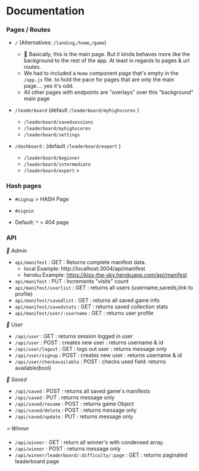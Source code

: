 # Documentation

### Pages / Routes

* `/` (Alternatives: `/landing`,`/home`,`/game`)
  * 🌅 Basically, this is the main page. But it kinda behaves more like the background to the rest of the app. At least in regards to pages & url routes.  
  * We had to included a `Home` component page that's empty in the `/app.js` file. to hold the pace for pages that are only the main page.... yes it's odd.
  * All other pages with endpoints are "overlays" over this "background" main page

* `/leaderboard` (default `/leaderboard/myhighscores` )
  * `/leaderboard/savedsessions`
  * `/leaderboard/myhighscores`
  * `/leaderboard/settings`

* `/dashboard` : (default `/leaderboard/expert` )
  * `/leaderboard/beginner`
  * `/leaderboard/intermediate`
  * `/leaderboard/expert` >

### Hash pages
* `#signup` > HASH Page
* `#signin`

* Default: `*` > 404 page

### API

*🧮 Admin*

* `api/manifest` : GET : Returns complete manifest data.
  * local Example: http://localhost:3004/api/manifest
  * heroku Example: https://kiss-the-sky.herokuapp.com/api/manifest
* `api/manifest` : PUT : Increments "visits" count
* `api/manifest/userlist` : GET : returns all users (username,saveds,link to profile)
* `api/manifest/savedlist` : GET : returns all saved game info
* `api/manifest/savedstats` : GET : returns saved collection stats
* `api/manifest/user/:username` : GET : returns user profile

*👥 User*

* `/api/user` : GET : returns session logged in user
* `/api/user` : POST : creates new user : returns username & id
* `/api/user/logout` : GET : logs out user : returns message only
* `/api/user/signup` : POST : creates new user : returns username & id
* `/api/user/checkavailable` : POST : checks used field: returns available(bool)

*💾 Saved*

* `/api/saved` : POST : returns all saved game's manifests
* `/api/saved` : PUT : returns message only
* `/api/saved/resume` : POST : returns game Object
* `/api/saved/delete` : POST : returns message only
* `/api/saved/update` : PUT : returns message only

*⭐️ Winner*

* `/api/winner` : GET : return all winner's with condensed array.
* `/api/winner` : POST : returns message only
* `/api/winner/leaderboard/:difficulty/:page` : GET : returns paginated leaderboard page
